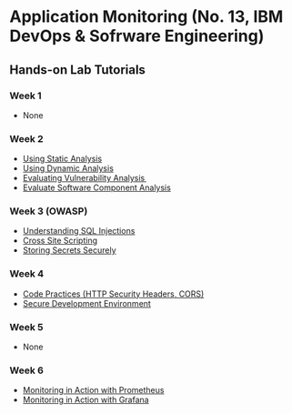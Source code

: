 # Application Monitoring (No. 13, IBM DevOps & Sofrware Engineering)
## Hands-on Lab Tutorials
### Week 1
- None

### Week 2
- [Using Static Analysis](https://cf-courses-data.s3.us.cloud-object-storage.appdomain.cloud/IBM-CD0267EN-SkillsNetwork/labs/module2/using_static_analysis.md.html)
- [Using Dynamic Analysis](https://cf-courses-data.s3.us.cloud-object-storage.appdomain.cloud/IBM-CD0267EN-SkillsNetwork/labs/module2/using_dynamic_analysis.md.html)
- [Evaluating Vulnerability Analysis ](https://cf-courses-data.s3.us.cloud-object-storage.appdomain.cloud/IBM-CD0267EN-SkillsNetwork/labs/module2/evaluating_vulnerability_analysis.md.html)
- [Evaluate Software Component Analysis](https://author-ide.skills.network/render?token=eyJhbGciOiJIUzI1NiIsInR5cCI6IkpXVCJ9.eyJtZF9pbnN0cnVjdGlvbnNfdXJsIjoiaHR0cHM6Ly9jZi1jb3Vyc2VzLWRhdGEuczMudXMuY2xvdWQtb2JqZWN0LXN0b3JhZ2UuYXBwZG9tYWluLmNsb3VkL0lCTS1DRDAyNjdFTi1Ta2lsbHNOZXR3b3JrL2xhYnMvbW9kdWxlMi9ldmFsdWF0aW5nX3NvZnR3YXJlX2NvbXBvbmVudF9hbmFseXNpcy5tZCIsInRvb2xfdHlwZSI6InRoZWlhIiwiYWRtaW4iOmZhbHNlLCJpYXQiOjE2NjM3ODUzMjB9.OUXNY_SZ2kv2KUj9VxkmdRcH0g69NUS7CxREGHV9rOQ)

### Week 3 (OWASP)
- [Understanding SQL Injections](https://cf-courses-data.s3.us.cloud-object-storage.appdomain.cloud/IBM-CD0267EN-SkillsNetwork/labs/module3/sql_injection.md.html)
- [Cross Site Scripting](https://cf-courses-data.s3.us.cloud-object-storage.appdomain.cloud/IBM-CD0267EN-SkillsNetwork/labs/module3/cross_site_scripting.md.html)
- [Storing Secrets Securely](https://cf-courses-data.s3.us.cloud-object-storage.appdomain.cloud/IBM-CD0267EN-SkillsNetwork/labs/module3/store_secrets_securely.md.html)

### Week 4
- [Code Practices (HTTP Security Headers, CORS)](https://cf-courses-data.s3.us.cloud-object-storage.appdomain.cloud/IBM-CD0267EN-SkillsNetwork/labs/module4/code_practices.md.html)
- [Secure Development Environment](https://cf-courses-data.s3.us.cloud-object-storage.appdomain.cloud/IBM-CD0267EN-SkillsNetwork/labs/module4/secure_dev_environment.md.html)

### Week 5 
- None 

### Week 6
- [Monitoring in Action with Prometheus](https://cf-courses-data.s3.us.cloud-object-storage.appdomain.cloud/IBM-CD0223EN-SkillsNetwork/labs/module6/Hands-on_Monitoring_Lab.md.html)
- [Monitoring in Action with Grafana](https://cf-courses-data.s3.us.cloud-object-storage.appdomain.cloud/IBM-CD0223EN-SkillsNetwork/labs/module6/monitoring_with_grafana.md.html)

